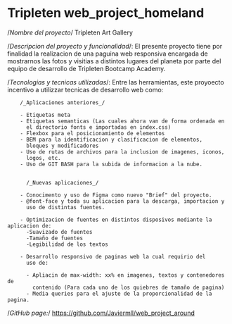 # Tripleten web_project_homeland

/_Nombre del proyecto_/
Tripleten Art Gallery

/_Descripcion del proyecto y funcionalidad_/:
El presente proyecto tiene por finalidad la realizacion de una paguina web responsiva encargada de mostrarnos las fotos y visitias a distintos lugares del planeta por parte del equipo de desarrollo de Tripleten Bootcamp Academy.

/_Tecnologias y tecnicas utilizadas_/:
Entre las herramientas, este proyoecto incentivo a utilizzar tecnicas de desarrollo web como:

        /_Aplicaciones anteriores_/

        - Etiquetas meta
        - Etiquetas semanticas (Las cuales ahora van de forma ordenada en
          el directorio fonts e importadas en index.css)
        - Flexbox para el posicionamiento de elementos
        - BEM para la identificacion y clasificacion de elementos,
          bloques y modificadores
        - Uso de rutas de archivos para la inclusion de imagenes, iconos,
          logos, etc.
        - Uso de GIT BASH para la subida de informacion a la nube.


          /_Nuevas aplicaciones_/

        - Conocimento y uso de Figma como nuevo "Brief" del proyecto.
        - @font-face y toda su aplicacion para la descarga, importacion y
          uso de distintas fuentes.

        - Optimizacion de fuentes en distintos disposivos mediante la aplicacion de:
          -Suavizado de fuentes
          -Tamaño de fuentes
          -Legibilidad de los textos

        - Desarrollo responsivo de paginas web la cual requirio del
          uso de:

          - Apliacin de max-width: xx% en imagenes, textos y contenedores de
            contenido (Para cada uno de los quiebres de tamaño de pagina)
          - Media queries para el ajuste de la proporcionalidad de la pagina.

/_GitHub page:_/
https://github.com/Javiermll/web_project_around
